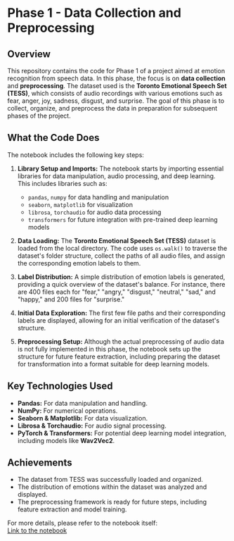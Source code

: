 
# Phase 1 - Data Collection and Preprocessing

## Overview

This repository contains the code for Phase 1 of a project aimed at emotion recognition from speech data. In this phase, the focus is on **data collection** and **preprocessing**. The dataset used is the **Toronto Emotional Speech Set (TESS)**, which consists of audio recordings with various emotions such as fear, anger, joy, sadness, disgust, and surprise. The goal of this phase is to collect, organize, and preprocess the data in preparation for subsequent phases of the project.

## What the Code Does

The notebook includes the following key steps:

1. **Library Setup and Imports:**
   The notebook starts by importing essential libraries for data manipulation, audio processing, and deep learning. This includes libraries such as:
   - `pandas`, `numpy` for data handling and manipulation
   - `seaborn`, `matplotlib` for visualization
   - `librosa`, `torchaudio` for audio data processing
   - `transformers` for future integration with pre-trained deep learning models

2. **Data Loading:**
   The **Toronto Emotional Speech Set (TESS)** dataset is loaded from the local directory. The code uses `os.walk()` to traverse the dataset's folder structure, collect the paths of all audio files, and assign the corresponding emotion labels to them.

3. **Label Distribution:**
   A simple distribution of emotion labels is generated, providing a quick overview of the dataset's balance. For instance, there are 400 files each for "fear," "angry," "disgust," "neutral," "sad," and "happy," and 200 files for "surprise."

4. **Initial Data Exploration:**
   The first few file paths and their corresponding labels are displayed, allowing for an initial verification of the dataset's structure.

5. **Preprocessing Setup:**
   Although the actual preprocessing of audio data is not fully implemented in this phase, the notebook sets up the structure for future feature extraction, including preparing the dataset for transformation into a format suitable for deep learning models.

## Key Technologies Used

- **Pandas:** For data manipulation and handling.
- **NumPy:** For numerical operations.
- **Seaborn & Matplotlib:** For data visualization.
- **Librosa & Torchaudio:** For audio signal processing.
- **PyTorch & Transformers:** For potential deep learning model integration, including models like **Wav2Vec2**.

## Achievements

- The dataset from TESS was successfully loaded and organized.
- The distribution of emotions within the dataset was analyzed and displayed.
- The preprocessing framework is ready for future steps, including feature extraction and model training.

For more details, please refer to the notebook itself:  
[Link to the notebook](https://colab.research.google.com/drive/17QLgE6x5qOoUcjrPBiXsXmx7WKaL7ElI?usp=sharing)

